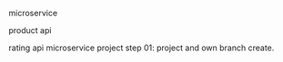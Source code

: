 microservice

product api

rating api
microservice project 
step 01: project and own branch create.
